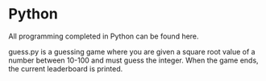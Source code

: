 # Python
All programming completed in Python can be found here.

guess.py is a guessing game where you are given a square root value of a number between 10-100 and must guess the integer. When the game ends, the current leaderboard is printed.
